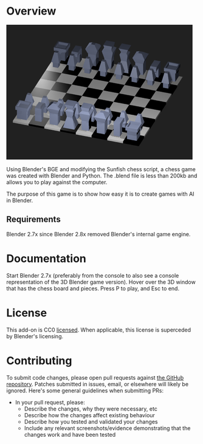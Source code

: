 # Overview
[![screenshot](https://github.com/escapecode/Blender-BGE_Chess/blob/master/screenshots/00.png)](https://raw.github.com/wiki/escapecode/Blender-BGE_Chess/blob/master/screenshots/00..pngg)

Using Blender's BGE and modifying the Sunfish chess script, a chess game was created with Blender and Python.  The .blend file is less than 200kb and allows you to play against the computer.

The purpose of this game is to show how easy it is to create games with AI in Blender.

## Requirements
Blender 2.7x since Blender 2.8x removed Blender's internal game engine.

# Documentation

Start Blender 2.7x (preferably from the console to also see a console representation of the 3D Blender game version).  Hover over the 3D window that has the chess board and pieces.  Press P to play, and Esc to end.

# License

This add-on is CC0 [licensed](https://github.com/escapecode/Blender-BGE_Chess/LICENSE).  When applicable, this license is superceded by Blender's licensing.

# Contributing

To submit code changes, please open pull requests against [the GitHub repository](https://github.com/escapecode/Blender-BGE_Chess/edit/master/README.md). Patches submitted in issues, email, or elsewhere will likely be ignored. Here's some general guidelines when submitting PRs:

 * In your pull request, please:
   * Describe the changes, why they were necessary, etc
   * Describe how the changes affect existing behaviour
   * Describe how you tested and validated your changes
   * Include any relevant screenshots/evidence demonstrating that the changes work and have been tested

[wiki]: https://github.com/escapecode/Blender-BGE_Chess/wiki
